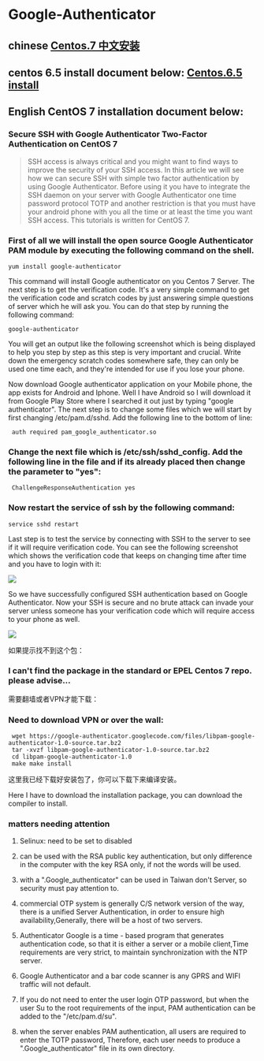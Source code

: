 # Google-Authenticator

## chinese [Centos.7 中文安装](http://blog.yangcvo.me/2016/06/29/安全的SSH与CentOS的7谷歌身份验证双因素身份验证/)

## centos 6.5 install document below: [Centos.6.5 install ](http://www.shayanderson.com/linux/install-google-authenticator-for-2-step-verification-on-centos-6-5.htm)

## English CentOS 7 installation document below:

### Secure SSH with Google Authenticator Two-Factor Authentication on CentOS 7

> SSH access is always critical and you might want to find ways to improve the security of your SSH access. In this article we will see how we can secure SSH with simple two factor authentication by using Google Authenticator. Before using it you have to integrate the SSH daemon on your server with Google Authenticator one time password protocol TOTP and another restriction is that you must have your android phone with you all the time or at least the time you want SSH access. This tutorials is written for CentOS 7.

### First of all we will install the open source Google Authenticator PAM module by executing the following command on the shell.

 ```
 yum install google-authenticator 
 ```
 This command will install Google authenticator on you Centos 7 Server. The next step is to get the verification code. It's a very simple command to get the verification code and scratch codes by just answering simple questions of server which he will ask you. You can do that step by running the following command:
 ```
 google-authenticator 
 ```
You will get an output like the following screenshot which is being displayed to help you step by step as this step is very important and crucial. Write down the emergency scratch codes somewhere safe, they can only be used one time each, and they're intended for use if you lose your phone.


Now download Google authenticator application on your Mobile phone, the app exists for Android and Iphone. Well I have Android so I will download it from Google Play Store where I searched it out just by typing "google authenticator".
The next step is to change some files which we will start by first changing /etc/pam.d/sshd. Add the following line to the bottom of line:
```
 auth required pam_google_authenticator.so 
 ```
 
###  Change the next file which is /etc/ssh/sshd_config. Add the following line in the file and if its already placed then change the parameter to "yes":
```
 ChallengeResponseAuthentication yes 
```
 
 ### Now restart the service of ssh by the following command:
 
 ```
 service sshd restart 
 ```
Last step is to test the service by connecting with SSH to the server to see if it will require verification code. You can see the following screenshot which shows the verification code that keeps on changing time after time and you have to login with it:

![](https://www.howtoforge.com/images/ssh_two_factor_authentication/big/5.jpg)


So we have successfully configured SSH authentication based on Google Authenticator. Now your SSH is secure and no brute attack can invade your server unless someone has your verification code which will require access to your phone as well.


![](http://7xrthw.com1.z0.glb.clouddn.com/Google-OTP4.png)


如果提示找不到这个包：

### I can't find the package in the standard or EPEL Centos 7 repo. please advise...

需要翻墙或者VPN才能下载：

### Need to download VPN or over the wall:

```
 wget https://google-authenticator.googlecode.com/files/libpam-google-authenticator-1.0-source.tar.bz2 
 tar -xvzf libpam-google-authenticator-1.0-source.tar.bz2 
 cd libpam-google-authenticator-1.0 
 make make install
 ```
 
这里我已经下载好安装包了，你可以下载下来编译安装。


Here I have to download the installation package, you can download the compiler to install.


### matters needing attention


1. Selinux: need to be set to disabled

2.  can be used with the RSA public key authentication, but only difference in the computer with the key RSA only, if not the words will be used.


3.  with a ".Google_authenticator" can be used in Taiwan don't Server, so security must pay attention to.


4.  commercial OTP system is generally C/S network version of the way, there is a unified Server Authentication, in order to ensure high availability,Generally, there will be a host of two servers.


5. Authenticator Google is a time - based program that generates authentication code, so that it is either a server or a mobile client,Time requirements are very strict, to maintain synchronization with the NTP server.


6. Google Authenticator and a bar code scanner is any GPRS and WIFI traffic will not default.

7. If you do not need to enter the user login OTP password, but when the user Su to the root requirements of the input,
PAM authentication can be added to the "/etc/pam.d/su".


8. when the server enables PAM authentication, all users are required to enter the TOTP password,
Therefore, each user needs to produce a ".Google_authenticator" file in its own directory.



